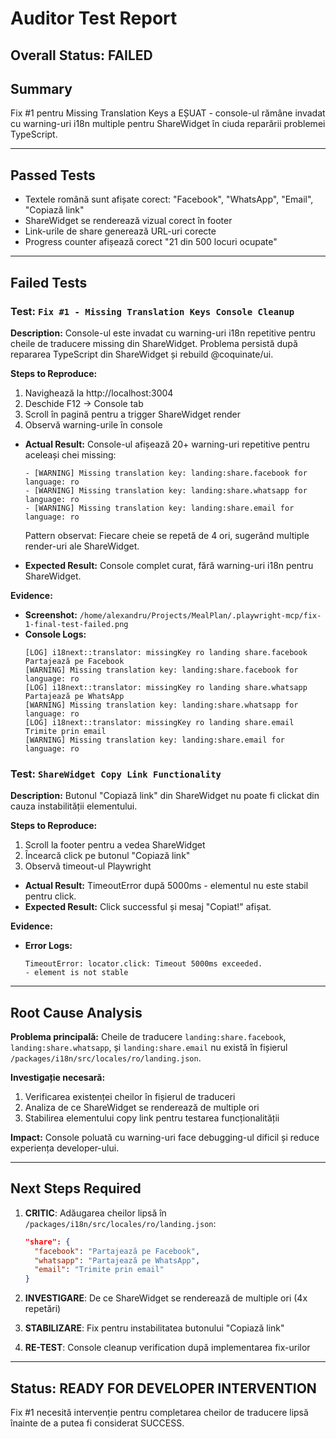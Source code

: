 # Auditor Test Report

## Overall Status: FAILED

## Summary
Fix #1 pentru Missing Translation Keys a EȘUAT - console-ul rămâne invadat cu warning-uri i18n multiple pentru ShareWidget în ciuda reparării problemei TypeScript.

---

## Passed Tests
- Textele română sunt afișate corect: "Facebook", "WhatsApp", "Email", "Copiază link"
- ShareWidget se renderează vizual corect în footer
- Link-urile de share generează URL-uri corecte
- Progress counter afișează corect "21 din 500 locuri ocupate"

---

## Failed Tests

### Test: `Fix #1 - Missing Translation Keys Console Cleanup`

**Description:**
Console-ul este invadat cu warning-uri i18n repetitive pentru cheile de traducere missing din ShareWidget. Problema persistă după repararea TypeScript din ShareWidget și rebuild @coquinate/ui.

**Steps to Reproduce:**
1. Navighează la http://localhost:3004
2. Deschide F12 → Console tab
3. Scroll în pagină pentru a trigger ShareWidget render
4. Observă warning-urile în console

- **Actual Result:** Console-ul afișează 20+ warning-uri repetitive pentru aceleași chei missing:
  ```
  - [WARNING] Missing translation key: landing:share.facebook for language: ro
  - [WARNING] Missing translation key: landing:share.whatsapp for language: ro  
  - [WARNING] Missing translation key: landing:share.email for language: ro
  ```
  Pattern observat: Fiecare cheie se repetă de 4 ori, sugerând multiple render-uri ale ShareWidget.

- **Expected Result:** Console complet curat, fără warning-uri i18n pentru ShareWidget.

**Evidence:**
- **Screenshot:** `/home/alexandru/Projects/MealPlan/.playwright-mcp/fix-1-final-test-failed.png`
- **Console Logs:**
  ```
  [LOG] i18next::translator: missingKey ro landing share.facebook Partajează pe Facebook
  [WARNING] Missing translation key: landing:share.facebook for language: ro
  [LOG] i18next::translator: missingKey ro landing share.whatsapp Partajează pe WhatsApp  
  [WARNING] Missing translation key: landing:share.whatsapp for language: ro
  [LOG] i18next::translator: missingKey ro landing share.email Trimite prin email
  [WARNING] Missing translation key: landing:share.email for language: ro
  ```

### Test: `ShareWidget Copy Link Functionality`

**Description:**
Butonul "Copiază link" din ShareWidget nu poate fi clickat din cauza instabilității elementului.

**Steps to Reproduce:**
1. Scroll la footer pentru a vedea ShareWidget
2. Încearcă click pe butonul "Copiază link"
3. Observă timeout-ul Playwright

- **Actual Result:** TimeoutError după 5000ms - elementul nu este stabil pentru click.
- **Expected Result:** Click successful și mesaj "Copiat!" afișat.

**Evidence:**
- **Error Logs:**
  ```
  TimeoutError: locator.click: Timeout 5000ms exceeded.
  - element is not stable
  ```

---

## Root Cause Analysis

**Problema principală:** Cheile de traducere `landing:share.facebook`, `landing:share.whatsapp`, și `landing:share.email` nu există în fișierul `/packages/i18n/src/locales/ro/landing.json`.

**Investigație necesară:**
1. Verificarea existenței cheilor în fișierul de traduceri
2. Analiza de ce ShareWidget se renderează de multiple ori
3. Stabilirea elementului copy link pentru testarea funcționalității

**Impact:** Console poluată cu warning-uri face debugging-ul dificil și reduce experiența developer-ului.

---

## Next Steps Required

1. **CRITIC**: Adăugarea cheilor lipsă în `/packages/i18n/src/locales/ro/landing.json`:
   ```json
   "share": {
     "facebook": "Partajează pe Facebook",
     "whatsapp": "Partajează pe WhatsApp", 
     "email": "Trimite prin email"
   }
   ```

2. **INVESTIGARE**: De ce ShareWidget se renderează de multiple ori (4x repetări)

3. **STABILIZARE**: Fix pentru instabilitatea butonului "Copiază link"

4. **RE-TEST**: Console cleanup verification după implementarea fix-urilor

---

## Status: READY FOR DEVELOPER INTERVENTION

Fix #1 necesită intervenție pentru completarea cheilor de traducere lipsă înainte de a putea fi considerat SUCCESS.